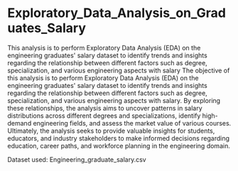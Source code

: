 # Exploratory_Data_Analysis_on_Graduates_Salary
This analysis is to perform Exploratory Data Analysis (EDA) on the engineering graduates' salary dataset to identify trends and insights regarding the relationship between different factors such as degree, specialization, and various engineering aspects with salary
The objective of this analysis is to perform Exploratory Data Analysis (EDA) on the engineering graduates' salary dataset to identify trends and insights regarding the relationship between different factors such as degree, specialization, and various engineering aspects with salary. By exploring these relationships, the analysis aims to uncover patterns in salary distributions across different degrees and specializations, identify high-demand engineering fields, and assess the market value of various courses. Ultimately, the analysis seeks to provide valuable insights for students, educators, and industry stakeholders to make informed decisions regarding education, career paths, and workforce planning in the engineering domain.

Dataset used: Engineering_graduate_salary.csv
